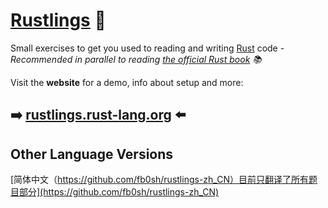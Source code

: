 # [Rustlings](https://rustlings.rust-lang.org) 🦀

Small exercises to get you used to reading and writing [Rust](https://www.rust-lang.org) code - _Recommended in parallel to reading [the official Rust book](https://doc.rust-lang.org/book) 📚️_

Visit the **website** for a demo, info about setup and more:

## ➡️ [rustlings.rust-lang.org](https://rustlings.rust-lang.org) ⬅️

## Other Language Versions
[简体中文（https://github.com/fb0sh/rustlings-zh_CN）目前只翻译了所有题目部分](https://github.com/fb0sh/rustlings-zh_CN)
